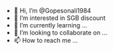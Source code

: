 - 👋 Hi, I’m @Gopesonali1984
- 👀 I’m interested in SGB discount
- 🌱 I’m currently learning ...
- 💞️ I’m looking to collaborate on ...
- 📫 How to reach me ...

<!---
Gopesonali1984/Gopesonali1984 is a ✨ special ✨ repository because its `README.md` (this file) appears on your GitHub profile.
You can click the Preview link to take a look at your changes.
--->
